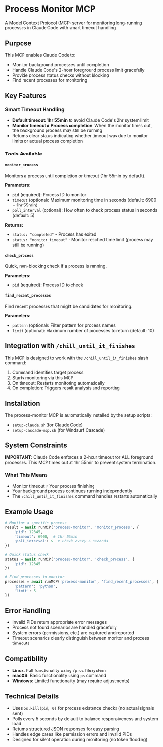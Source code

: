 # Process Monitor MCP

A Model Context Protocol (MCP) server for monitoring long-running processes in Claude Code with smart timeout handling.

## Purpose

This MCP enables Claude Code to:
- Monitor background processes until completion
- Handle Claude Code's 2-hour foreground process limit gracefully
- Provide process status checks without blocking
- Find recent processes for monitoring

## Key Features

### Smart Timeout Handling
- **Default timeout: 1hr 55min** to avoid Claude Code's 2hr system limit
- **Monitor timeout ≠ Process completion**: When the monitor times out, the background process may still be running
- Returns clear status indicating whether timeout was due to monitor limits or actual process completion

### Tools Available

#### `monitor_process`
Monitors a process until completion or timeout (1hr 55min by default).

**Parameters:**
- `pid` (required): Process ID to monitor
- `timeout` (optional): Maximum monitoring time in seconds (default: 6900 = 1hr 55min)
- `poll_interval` (optional): How often to check process status in seconds (default: 5)

**Returns:**
- `status: "completed"` - Process has exited
- `status: "monitor_timeout"` - Monitor reached time limit (process may still be running)

#### `check_process`
Quick, non-blocking check if a process is running.

**Parameters:**
- `pid` (required): Process ID to check

#### `find_recent_processes`
Find recent processes that might be candidates for monitoring.

**Parameters:**
- `pattern` (optional): Filter pattern for process names
- `limit` (optional): Maximum number of processes to return (default: 10)

## Integration with `/chill_until_it_finishes`

This MCP is designed to work with the `/chill_until_it_finishes` slash command:

1. Command identifies target process
2. Starts monitoring via this MCP
3. On timeout: Restarts monitoring automatically
4. On completion: Triggers result analysis and reporting

## Installation

The process-monitor MCP is automatically installed by the setup scripts:
- `setup-claude.sh` (for Claude Code)
- `setup-cascade-mcp.sh` (for Windsurf Cascade)

## System Constraints

 **IMPORTANT**: Claude Code enforces a 2-hour timeout for ALL foreground processes. This MCP times out at 1hr 55min to prevent system termination.

### What This Means
- Monitor timeout ≠ Your process finishing
- Your background process continues running independently
- The `/chill_until_it_finishes` command handles restarts automatically

## Example Usage

```python
# Monitor a specific process
result = await runMCP('process-monitor', 'monitor_process', {
    'pid': 12345,
    'timeout': 6900,  # 1hr 55min
    'poll_interval': 5  # Check every 5 seconds
})

# Quick status check
status = await runMCP('process-monitor', 'check_process', {
    'pid': 12345
})

# Find processes to monitor
processes = await runMCP('process-monitor', 'find_recent_processes', {
    'pattern': 'python',
    'limit': 5
})
```

## Error Handling

- Invalid PIDs return appropriate error messages
- Process not found scenarios are handled gracefully
- System errors (permissions, etc.) are captured and reported
- Timeout scenarios clearly distinguish between monitor and process timeouts

## Compatibility

- **Linux**: Full functionality using `/proc` filesystem
- **macOS**: Basic functionality using `ps` command
- **Windows**: Limited functionality (may require adjustments)

## Technical Details

- Uses `os.kill(pid, 0)` for process existence checks (no actual signals sent)
- Polls every 5 seconds by default to balance responsiveness and system load
- Returns structured JSON responses for easy parsing
- Handles edge cases like permission errors and invalid PIDs
- Designed for silent operation during monitoring (no token flooding)